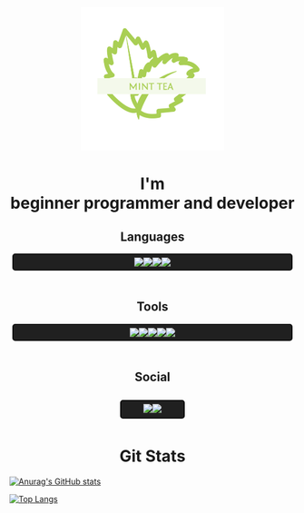 <html>
<head>
</head>
<body>
<p style="text-align: center;"><img src="assets\minttea.png" width="50%"></p>

<h1 style="text-align: center;">I'm<br> beginner programmer and developer</h1>

<h2 align="center">Languages</h2>
<div style="border: 2px solid #101010;
border-radius: 5px;
margin: 5px;
padding: 5px;
background-color: #202020;
position: reletive;
display: flex;
aling-items: center;
justify-content: center;">
<img src="https://img.icons8.com/color/48/000000/python--v1.png"/>
<img src="https://img.icons8.com/color/48/000000/html-5--v1.png"/>
<img src="https://img.icons8.com/color/48/000000/css3.png"/>
<img src="https://img.icons8.com/color/48/000000/javascript--v1.png"/>


</div>
<br>

<h2 align="center">Tools</h2>
<div style="border: 2px solid #101010;
border-radius: 5px;
margin: 5px;
padding: 5px;
background-color: #202020;
position: reletive;
display: flex;
aling-items: center;
justify-content: center;">
<img src="https://img.icons8.com/color/50/000000/visual-studio-code-2019.png"/>

<img src="https://img.icons8.com/color/48/000000/pycharm.png"/>
<img src="https://img.icons8.com/color/48/000000/intellij-idea.png"/>
<img src="https://img.icons8.com/officel/45/000000/java-eclipse.png"/>
<img src="https://img.icons8.com/fluent/48/000000/sublime-text.png"/>
</div>

<br>

<h2 style="text-align: center;">Social</h2>
<div style="
border-radius: 5px;
margin: 5px;
padding: 5px;
position: reletive;
display: flex;
aling-items: center;
justify-content: center;">
<div style="border: 2px solid #101010;
width: 100px;
border-radius: 5px;
margin: 5px;
padding: 5px;
background-color: #202020;
position: reletive;
display: flex;
aling-items: center;
justify-content: center;
">
<a href="https://vk.com/eeveewasnottaken" target="_blank"><img src="https://img.icons8.com/color/48/000000/vk-circled.png"/></a>
<a href="https://twitter.com/MintTea2077" target="_blank"><img src="https://img.icons8.com/color/48/000000/twitter-circled.png"/></a>
</div>
</div>

<h1 style="text-align: center;">Git Stats</h1>
</body>
</html>

[![Anurag's GitHub stats](https://github-readme-stats.vercel.app/api?username=xMintTea&show_icons=true&theme=dracula&)](https://github.com/anuraghazra/github-readme-stats)


[![Top Langs](https://github-readme-stats.vercel.app/api/top-langs/?username=XMintTea&show_icons=true&theme=dracula&)](https://github.com/anuraghazra/github-readme-stats)


